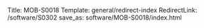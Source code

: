 Title: MOB-S0018
Template: general/redirect-index
RedirectLink: /software/S0302
save_as: software/MOB-S0018/index.html